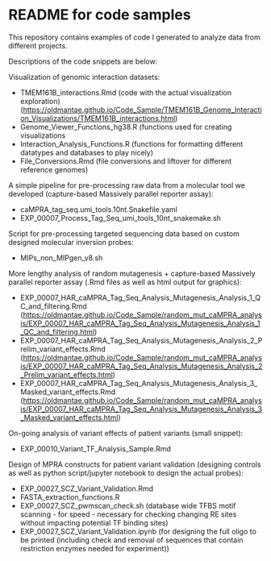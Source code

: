 # README for code samples

This repository contains examples of code I generated to analyze data from different projects.

Descriptions of the code snippets are below:

Visualization of genomic interaction datasets:
- TMEM161B_interactions.Rmd (code with the actual visualization exploration)
(https://oldmantae.github.io/Code_Sample/TMEM161B_Genome_Interaction_Visualizations/TMEM161B_interactions.html)
- Genome_Viewer_Functions_hg38.R (functions used for creating visualizations
- Interaction_Analysis_Functions.R (functions for formatting different datatypes and databases to play nicely)
- File_Conversions.Rmd (file conversions and liftover for different reference genomes)

A simple pipeline for pre-processing raw data from a molecular tool we developed (capture-based Massively parallel reporter assay):
- caMPRA_tag_seq.umi_tools.10nt.Snakefile.yaml
- EXP_00007_Process_Tag_Seq_umi_tools_10nt_snakemake.sh

Script for pre-processing targeted sequencing data based on custom designed molecular inversion probes:
- MIPs_non_MIPgen_v8.sh

More lengthy analysis of random mutagenesis + capture-based Massively parallel reporter assay (.Rmd files as well as html output for graphics):
- EXP_00007_HAR_caMPRA_Tag_Seq_Analysis_Mutagenesis_Analysis_1_QC_and_filtering.Rmd
(https://oldmantae.github.io/Code_Sample/random_mut_caMPRA_analysis/EXP_00007_HAR_caMPRA_Tag_Seq_Analysis_Mutagenesis_Analysis_1_QC_and_filtering.html)
- EXP_00007_HAR_caMPRA_Tag_Seq_Analysis_Mutagenesis_Analysis_2_Prelim_variant_effects.Rmd
(https://oldmantae.github.io/Code_Sample/random_mut_caMPRA_analysis/EXP_00007_HAR_caMPRA_Tag_Seq_Analysis_Mutagenesis_Analysis_2_Prelim_variant_effects.html)
- EXP_00007_HAR_caMPRA_Tag_Seq_Analysis_Mutagenesis_Analysis_3_Masked_variant_effects.Rmd
(https://oldmantae.github.io/Code_Sample/random_mut_caMPRA_analysis/EXP_00007_HAR_caMPRA_Tag_Seq_Analysis_Mutagenesis_Analysis_3_Masked_variant_effects.html)

On-going analysis of variant effects of patient variants (small snippet):
- EXP_00010_Variant_TF_Analysis_Sample.Rmd

Design of MPRA constructs for patient variant validation (designing controls as well as python script/jupyter notebook to design the actual probes):
- EXP_00027_SCZ_Variant_Validation.Rmd
- FASTA_extraction_functions.R
- EXP_00027_SCZ_pwmscan_check.sh (database wide TFBS motif scanning - for speed - necessary for checking changing RE sites without impacting potential TF binding sites)
- EXP_00027_SCZ_Variant_Validation.ipynb (for designing the full oligo to be printed (including check and removal of sequences that contain restriction enzymes needed for experiment))
